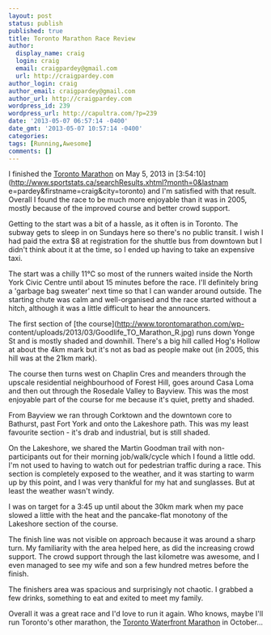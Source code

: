 ```yaml
---
layout: post
status: publish
published: true
title: Toronto Marathon Race Review
author:
  display_name: craig
  login: craig
  email: craigpardey@gmail.com
  url: http://craigpardey.com
author_login: craig
author_email: craigpardey@gmail.com
author_url: http://craigpardey.com
wordpress_id: 239
wordpress_url: http://capultra.com/?p=239
date: '2013-05-07 06:57:14 -0400'
date_gmt: '2013-05-07 10:57:14 -0400'
categories:
tags: [Running,Awesome]
comments: []
---
```


I finished the [Toronto Marathon](http://www.torontomarathon.com/) on May 5,
2013 in [3:54:10](http://www.sportstats.ca/searchResults.xhtml?month=0&lastnam
e=pardey&firstname=craig&city=toronto) and I'm satisfied with that result.
Overall I found the race to be much more enjoyable than it was in 2005, mostly
because of the improved course and better crowd support.

Getting to the start was a bit of a hassle, as it often is in Toronto. The
subway gets to sleep in on Sundays here so there's no public transit. I wish I
had paid the extra $8 at registration for the shuttle bus from downtown but I
didn't think about it at the time, so I ended up having to take an expensive
taxi.

The start was a chilly 11°C so most of the runners waited inside the North
York Civic Centre until about 15 minutes before the race. I'll definitely
bring a 'garbage bag sweater' next time so that I can wander around outside.
The starting chute was calm and well-organised and the race started without a
hitch, although it was a little difficult to hear the announcers.

The first section of [the course](http://www.torontomarathon.com/wp-
content/uploads/2013/03/Goodlife_TO_Marathon_R.jpg) runs down Yonge St and is
mostly shaded and downhill. There's a big hill called Hog's Hollow at about
the 4km mark but it's not as bad as people make out (in 2005, this hill was at
the 21km mark).

The course then turns west on Chaplin Cres and meanders through the upscale
residential neighbourhood of Forest Hill, goes around Casa Loma and then out
through the Rosedale Valley to Bayview. This was the most enjoyable part of
the course for me because it's quiet, pretty and shaded.

From Bayview we ran through Corktown and the downtown core to Bathurst, past
Fort York and onto the Lakeshore path. This was my least favourite section -
it's drab and industrial, but is still shaded.

On the Lakeshore, we shared the Martin Goodman trail with non-participants out
for their morning job/walk/cycle which I found a little odd. I'm not used to
having to watch out for pedestrian traffic during a race. This section is
completely exposed to the weather, and it was starting to warm up by this
point, and I was very thankful for my hat and sunglasses. But at least the
weather wasn't windy.

I was on target for a 3:45 up until about the 30km mark when my pace slowed a
little with the heat and the pancake-flat monotony of the Lakeshore section of
the course.

The finish line was not visible on approach because it was around a sharp
turn. My familiarity with the area helped here, as did the increasing crowd
support. The crowd support through the last kilometre was awesome, and I even
managed to see my wife and son a few hundred metres before the finish.

The finishers area was spacious and surprisingly not chaotic. I grabbed a few
drinks, something to eat and exited to meet my family.

Overall it was a great race and I'd love to run it again. Who knows, maybe
I'll run Toronto's other marathon, the [Toronto Waterfront
Marathon](http://www.torontowaterfrontmarathon.com/en/index.htm) in October...

